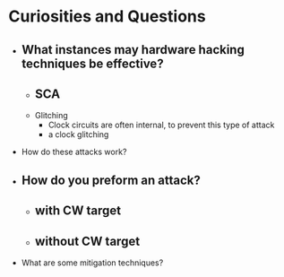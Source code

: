 # Curiosities and Questions
- What instances may hardware hacking techniques be effective?
	- 
	- SCA
		- 
	- Glitching
		- Clock circuits are often internal, to prevent this type of attack
		- a clock glitching 

- How do these attacks work?
- How do you preform an attack?
	- 
	- with CW target
		- 
	- without CW target
		- 
- What are some mitigation techniques?